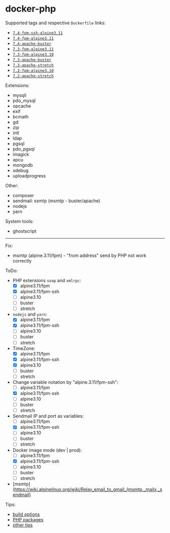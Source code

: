# docker-php

Supported tags and respective `Dockerfile` links:
- [`7.4-fpm-ssh-alpine3.11`](https://github.com/vavyskov/docker-php/tree/master/alpine3.11/fpm-ssh)
- [`7.4-fpm-alpine3.11`](https://github.com/vavyskov/docker-php/tree/master/alpine3.11/fpm)
- [`7.4-apache-buster`](https://github.com/vavyskov/docker-php/tree/master/buster/apache)
- [`7.3-fpm-alpine3.11`](https://github.com/vavyskov/docker-php/tree/master/alpine3.11/fpm)
- [`7.3-fpm-alpine3.10`](https://github.com/vavyskov/docker-php/tree/master/alpine3.10/fpm)
- [`7.3-apache-buster`](https://github.com/vavyskov/docker-php/tree/master/buster/apache)
- [`7.3-apache-stretch`](https://github.com/vavyskov/docker-php/tree/master/stretch/apache)
- [`7.2-fpm-alpine3.10`](https://github.com/vavyskov/docker-php/tree/master/alpine3.10/fpm)
- [`7.2-apache-stretch`](https://github.com/vavyskov/docker-php/tree/master/stretch/apache)

Extensions:
- mysqli
- pdo_mysql
- opcache
- exif
- bcmath
- gd
- zip
- intl
- ldap
- pgsql
- pdo_pgsql
- imagick
- apcu
- mongodb
- xdebug
- uploadprogress

Other:
- composer
- sendmail: ssmtp (msmtp - buster/apache)
- nodejs
- yarn

System tools:
- ghostscript

---

Fix:
- msmtp (alpine.3.11/fpm) - "from address" send by PHP not work correctly

ToDo:
- PHP extensions `soap` and `xmlrpc`:
    - [x] alpine3.11/fpm
    - [x] alpine3.11/fpm-ssh
    - [ ] alpine3.10
    - [ ] buster
    - [ ] stretch
- `nodejs` and `yarn`:
    - [x] alpine3.11/fpm
    - [x] alpine3.11/fpm-ssh
    - [ ] alpine3.10
    - [ ] buster
    - [ ] stretch
- TimeZone:
    - [x] alpine3.11/fpm
    - [x] alpine3.11/fpm-ssh
    - [x] alpine3.10
    - [ ] buster
    - [ ] stretch
- Change variable notation by "alpine.3.11/fpm-ssh":
    - [ ] alpine3.11/fpm
    - [x] alpine3.11/fpm-ssh
    - [ ] alpine3.10
    - [ ] buster
    - [ ] stretch
- Sendmail IP and port as variables:
    - [ ] alpine3.11/fpm
    - [x] alpine3.11/fpm-ssh
    - [ ] alpine3.10
    - [ ] buster
    - [ ] stretch
- Docker image mode (dev | prod):
    - [ ] alpine3.11/fpm
    - [x] alpine3.11/fpm-ssh
    - [ ] alpine3.10
    - [ ] buster
    - [ ] stretch
- [msmtp](https://wiki.alpinelinux.org/wiki/Relay_email_to_gmail_(msmtp,_mailx,_sendmail)

Tips:
- [build options](https://hub.docker.com/r/llaumgui/php/dockerfile)
- [PHP packages](https://hub.docker.com/r/wodby/drupal-php/dockerfile/)
- [other tips](https://hub.docker.com/r/aexchecker/docker-php/dockerfile/)